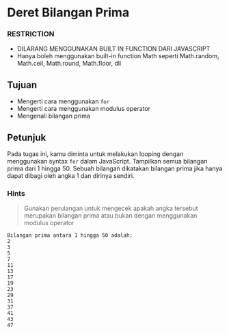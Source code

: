 # Deret Bilangan Prima

### RESTRICTION

* DILARANG MENGGUNAKAN BUILT IN FUNCTION DARI JAVASCRIPT
* Hanya boleh menggunakan built-in function Math seperti Math.random, Math.ceil, Math.round, Math.floor, dll

## Tujuan

* Mengerti cara menggunakan `for`
* Mengerti cara menggunakan modulus operator
* Mengenali bilangan prima

## Petunjuk

Pada tugas ini, kamu diminta untuk melakukan looping dengan menggunakan syntax `for` dalam JavaScript. Tampilkan semua bilangan prima dari 1 hingga 50. Sebuah bilangan dikatakan bilangan prima jika hanya dapat dibagi oleh angka 1 dan dirinya sendiri.


### Hints

> Gunakan perulangan untuk mengecek apakah angka tersebut merupakan bilangan prima atau bukan dengan menggunakan modulus operator



```
Bilangan prima antara 1 hingga 50 adalah:
2
3
5
7
11
13
17
19
23
29
31
37
41
43
47

```
